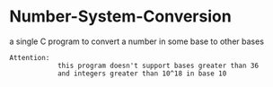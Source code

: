 # Number-System-Conversion
a single C program to convert a number in some base to other bases

	Attention:
				this program doesn't support bases greater than 36
				and integers greater than 10^18 in base 10
